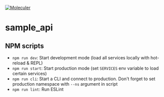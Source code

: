 [![Moleculer](https://badgen.net/badge/Powered%20by/Moleculer/0e83cd)](https://moleculer.services)

# sample_api

## NPM scripts

- `npm run dev`: Start development mode (load all services locally with hot-reload & REPL)
- `npm run start`: Start production mode (set `SERVICES` env variable to load certain services)
- `npm run cli`: Start a CLI and connect to production. Don't forget to set production namespace with `--ns` argument in script
- `npm run lint`: Run ESLint
